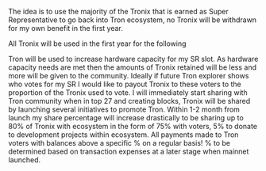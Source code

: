 The idea is to use the majority of the Tronix that is earned as Super Representative to go back into Tron ecosystem, no Tronix will be withdrawn for my own benefit in the first year.

All Tronix will be used in the first year for the following

Tron will be used to increase hardware capacity for my SR slot.
As hardware capacity needs are met then the amounts of Tronix retained will be less and more will be given to the community. Ideally if future Tron explorer shows who votes for my SR I would like to payout Tronix to these voters to the proportion of the Tronix used to vote.
I will immediately start sharing with Tron community when in top 27 and creating blocks, Tronix will be shared by launching several initiatives to promote Tron. Within 1-2 month from launch my share percentage will increase drastically to be sharing up to 80% of Tronix with ecosystem in the form of 75% with voters, 5% to donate to development projects within ecosystem. All payments made to Tron voters with balances above a specific % on a regular basis! % to be determined based on transaction expenses at a later stage when mainnet launched.
